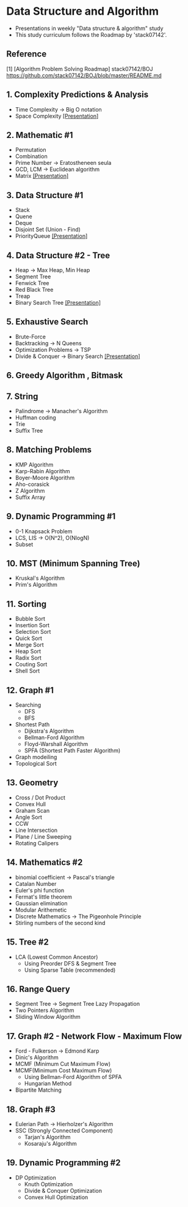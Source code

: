 # Data Structure and Algorithm
- Presentations in weekly "Data structure &amp; algorithm" study
- This study curriculum follows the Roadmap by 'stack07142'.

## Reference
[1] [Algorithm Problem Solving Roadmap] stack07142/BOJ  
https://github.com/stack07142/BOJ/blob/master/README.md

## 1. Complexity Predictions & Analysis
- Time Complexity -> Big O notation
- Space Complexity
[[Presentation]](https://github.com/OH-Seoyoung/Data_Structure_and_Algorithm/blob/master/Presentation/20200712_1.%20Complexity%20Predictions%20%26%20Analysis.pdf)

## 2. Mathematic #1
- Permutation
- Combination
- Prime Number -> Eratostheneen seula
- GCD, LCM -> Euclidean algorithm
- Matrix
[[Presentation]](https://github.com/OH-Seoyoung/Data_Structure_and_Algorithm/blob/master/Presentation/20200712_2.%20Mathematic%20%231.pdf)

## 3. Data Structure #1
- Stack
- Quene
- Deque
- Disjoint Set (Union - Find)
- PriorityQueue
[[Presentation]](https://github.com/OH-Seoyoung/Data_Structure_and_Algorithm/blob/master/Presentation/20200712_3.%20Data_Structure_%231.pdf)

## 4. Data Structure #2 - Tree
- Heap -> Max Heap, Min Heap
- Segment Tree
- Fenwick Tree
- Red Black Tree
- Treap
- Binary Search Tree
[[Presentation]](https://github.com/OH-Seoyoung/Data_Structure_and_Algorithm/blob/master/Presentation/20200719_4.%20Data%20Structure%20%232%20-%20Tree.pdf)

## 5. Exhaustive Search
- Brute-Force
- Backtracking -> N Queens
- Optimization Problems -> TSP
- Divide & Conquer -> Binary Search
[[Presentation]](https://github.com/OH-Seoyoung/Data_Structure_and_Algorithm/blob/master/Presentation/20200719_5.%20Exhaustive%20Search.pdf)

## 6. Greedy Algorithm , Bitmask

## 7. String
- Palindrome -> Manacher's Algorithm
- Huffman coding
- Trie
- Suffix Tree

## 8. Matching Problems
- KMP Algorithm
- Karp-Rabin Algorithm
- Boyer-Moore Algorithm
- Aho-corasick
- Z Algorithm
- Suffix Array

## 9. Dynamic Programming #1
- 0-1 Knapsack Problem
- LCS, LIS -> O(N^2), O(NlogN)
- Subset

## 10. MST (Minimum Spanning Tree)
- Kruskal's Algorithm
- Prim's Algorithm

## 11. Sorting
- Bubble Sort
- Insertion Sort
- Selection Sort
- Quick Sort
- Merge Sort
- Heap Sort
- Radix Sort
- Couting Sort
- Shell Sort

## 12. Graph #1
- Searching
   - DFS
   - BFS
- Shortest Path
   - Dijkstra's Algorithm
   - Bellman-Ford Algorithm
   - Floyd-Warshall Algorithm
   - SPFA (Shortest Path Faster Algorithm)
- Graph modeiling
- Topological Sort

## 13. Geometry
- Cross / Dot Product
- Convex Hull
- Graham Scan
- Angle Sort
- CCW
- Line Intersection
- Plane / Line Sweeping
- Rotating Calipers

## 14. Mathematics #2
- binomial coefficient -> Pascal's triangle
- Catalan Number
- Euler's phi function
- Fermat's little theorem
- Gaussian elimination
- Modular Arithemetic
- Discrete Mathematics -> The Pigeonhole Principle
- Stirling numbers of the second kind

## 15. Tree #2
- LCA (Lowest Common Ancestor)
   - Using Preorder DFS & Segment Tree
   - Using Sparse Table (recommended)

## 16. Range Query
- Segment Tree -> Segment Tree Lazy Propagation
- Two Pointers Algorithm
- Sliding Window Algorithm

## 17. Graph #2 - Network Flow - Maximum Flow
- Ford - Fulkerson -> Edmond Karp
- Dinic's Algorithm
- MCMF (Minimum Cut Maximum Flow)
- MCMF(Minimum Cost Maximum Flow)
   - Using Bellman-Ford Algorithm of SPFA
   - Hungarian Method
- Bipartite Matching

## 18. Graph #3
- Eulerian Path -> Hierholzer's Algorithm
- SSC (Strongly Connected Component)
   - Tarjan's Algorithm
   - Kosaraju's Algorithm

## 19. Dynamic Programming #2
- DP Optimization
   - Knuth Optimization
   - Divide & Conquer Optimization
   - Convex Hull Optimization
